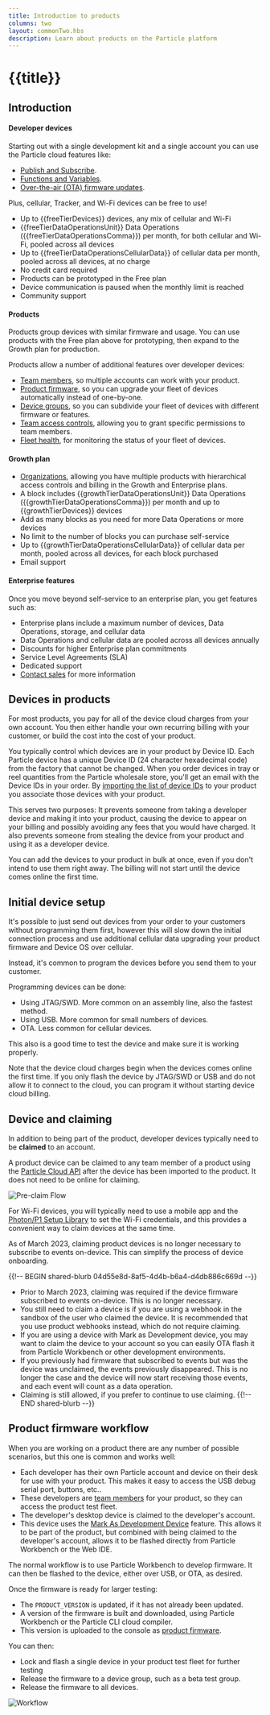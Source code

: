 ```yaml
---
title: Introduction to products
columns: two
layout: commonTwo.hbs
description: Learn about products on the Particle platform
---
```


# {{title}}


## Introduction

#### Developer devices

Starting out with a single development kit and a single account you can use the Particle cloud features like:

- [Publish and Subscribe](/getting-started/device-os/introduction-to-device-os/#particle-publish).
- [Functions and Variables](/getting-started/device-os/introduction-to-device-os/#particle-function).
- [Over-the-air (OTA) firmware updates](/getting-started/cloud/ota-updates/).

Plus, cellular, Tracker, and Wi-Fi devices can be free to use!

- Up to {{freeTierDevices}} devices, any mix of cellular and Wi-Fi
- {{freeTierDataOperationsUnit}} Data Operations ({{freeTierDataOperationsComma}}) per month, for both cellular and Wi-Fi, pooled across all devices
- Up to {{freeTierDataOperationsCellularData}} of cellular data per month, pooled across all devices, at no charge
- No credit card required
- Products can be prototyped in the Free plan
- Device communication is paused when the monthly limit is reached
- Community support


#### Products

Products group devices with similar firmware and usage. You can use products with the Free plan above for prototyping, then expand to the Growth plan for production.

Products allow a number of additional features over developer devices:

- [Team members](/getting-started/console/console/#adding-team-members), so multiple accounts can work with your product.
- [Product firmware](/getting-started/console/console/#rollout-firmware), so you can upgrade your fleet of devices automatically instead of one-by-one.
- [Device groups](/getting-started/console/device-groups/), so you can subdivide your fleet of devices with different firmware or features.
- [Team access controls](/getting-started/console/team-access-controls/), allowing you to grant specific permissions to team members.
- [Fleet health](/getting-started/console/fleet-health/), for monitoring the status of your fleet of devices.


#### Growth plan

- [Organizations](/getting-started/products/organizations/), allowing you have multiple products with hierarchical access controls and billing in the Growth and Enterprise plans.
- A block includes {{growthTierDataOperationsUnit}} Data Operations ({{growthTierDataOperationsComma}}) per month and up to {{growthTierDevices}} devices
- Add as many blocks as you need for more Data Operations or more devices
- No limit to the number of blocks you can purchase self-service
- Up to {{growthTierDataOperationsCellularData}} of cellular data per month, pooled across all devices, for each block purchased
- Email support

#### Enterprise features

Once you move beyond self-service to an enterprise plan, you get features such as:

- Enterprise plans include a maximum number of devices, Data Operations, storage, and cellular data
- Data Operations and cellular data are pooled across all devices annually
- Discounts for higher Enterprise plan commitments
- Service Level Agreements (SLA)
- Dedicated support
- [Contact sales](https://particle.io/sales/) for more information


## Devices in products

For most products, you pay for all of the device cloud charges from your own account. You then either handle your own recurring billing with your customer, or build the cost into the cost of your product. 

You typically control which devices are in your product by Device ID. Each Particle device has a unique Device ID (24 character hexadecimal code) from the factory that cannot be changed. When you order devices in tray or reel quantities from the Particle wholesale store, you'll get an email with the Device IDs in your order. By [importing the list of device IDs](/getting-started/console/console/#adding-devices) to your product you associate those devices with your product.

This serves two purposes: It prevents someone from taking a developer device and making it into your product, causing the device to appear on your billing and possibly avoiding any fees that you would have charged. It also prevents someone from stealing the device from your product and using it as a developer device.

You can add the devices to your product in bulk at once, even if you don't intend to use them right away. The billing will not start until the device comes online the first time. 

## Initial device setup

It's possible to just send out devices from your order to your customers without programming them first, however this will slow down the initial connection process and use additional cellular data upgrading your product firmware and Device OS over cellular.

Instead, it's common to program the devices before you send them to your customer. 

Programming devices can be done:

- Using JTAG/SWD. More common on an assembly line, also the fastest method.
- Using USB. More common for small numbers of devices.
- OTA. Less common for cellular devices.

This also is a good time to test the device and make sure it is working properly. 

Note that the device cloud charges begin when the devices comes online the first time. If you only flash the device by JTAG/SWD or USB and do not allow it to connect to the cloud, you can program it without starting device cloud billing.

## Device and claiming

In addition to being part of the product, developer devices typically need to be **claimed** to an account. 

A product device can be claimed to any team member of a product using the [Particle Cloud API](/reference/cloud-apis/api/#claim-a-device) after the device has been imported to the product. It does not need to be online for claiming.

![Pre-claim Flow](/assets/images/PreclaimFlow.png)

For Wi-Fi devices, you will typically need to use a mobile app and the [Photon/P1 Setup Library](/reference/mobile-sdks/ios/) to set the Wi-Fi credentials, and this provides a convenient way to claim devices at the same time.

As of March 2023, claiming product devices is no longer necessary to subscribe to events on-device. This can simplify the process of device onboarding. 

{{!-- BEGIN shared-blurb 04d55e8d-8af5-4d4b-b6a4-d4db886c669d --}}
- Prior to March 2023, claiming was required if the device firmware subscribed to events on-device. This is no longer necessary.
- You still need to claim a device is if you are using a webhook in the sandbox of the user who claimed the device. It is recommended that you use product webhooks instead, which do not require claiming.
- If you are using a device with Mark as Development device, you may want to claim the device to your account so you can easily OTA flash it from Particle Workbench or other development environments.
- If you previously had firmware that subscribed to events but was the device was unclaimed, the events previously disappeared. This is no longer the case and the device will now start receiving those events, and each event will count as a data operation.
- Claiming is still allowed, if you prefer to continue to use claiming.
{{!-- END shared-blurb --}}


## Product firmware workflow

When you are working on a product there are any number of possible scenarios, but this one is common and works well:

- Each developer has their own Particle account and device on their desk for use with your product. This makes it easy to access the USB debug serial port, buttons, etc.. 
- These developers are [team members](/getting-started/console/console/#adding-team-members) for your product, so they can access the product test fleet.
- The developer's desktop device is claimed to the developer's account. 
- This device uses the [Mark As Development Device](/getting-started/console/development-devices/) feature. This allows it to be part of the product, but combined with being claimed to the developer's account, allows it to be flashed directly from Particle Workbench or the Web IDE.


The normal workflow is to use Particle Workbench to develop firmware. It can then be flashed to the device, either over USB, or OTA, as desired.

Once the firmware is ready for larger testing:

- The `PRODUCT_VERSION` is updated, if it has not already been updated.
- A version of the firmware is built and downloaded, using Particle Workbench or the Particle CLI cloud compiler.
- This version is uploaded to the console as [product firmware](/getting-started/console/console/#rollout-firmware).

You can then:

- Lock and flash a single device in your product test fleet for further testing
- Release the firmware to a device group, such as a beta test group.
- Release the firmware to all devices.

![Workflow](/assets/images/release-firmware-flow.png)



